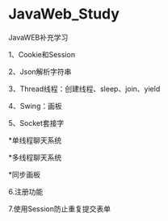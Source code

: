 # JavaWeb_Study
JavaWEB补充学习


1、Cookie和Session

2、Json解析字符串

3、Thread线程：创建线程、sleep、join、yield

4、Swing：画板


5、Socket套接字

 *单线程聊天系统
 
 
 *多线程聊天系统
 
 *同步画板


6.注册功能

7.使用Session防止重复提交表单
